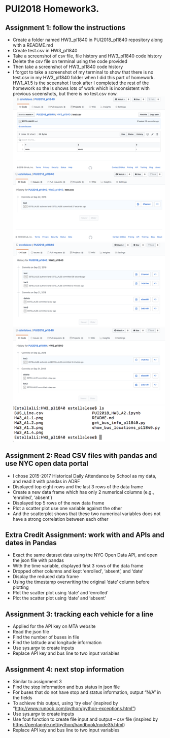 # PUI2018 Homework3.

## Assignment 1: follow the instructions
- Create a folder named HW3_pl1840 in PUI2018_pl1840 repository along with a README.md
- Create test.csv in HW3_pl1840
- Take a screenshot of csv file, file history and HW3_pl1840 code history
- Delete the csv file on terminal using the code provided
- Then take a screenshot of HW3_pl1840 code history
- I forgot to take a screenshot of my terminal to show that there is no test.csv in my HW3_pl1840 folder when I did this part of homework. HW1_A1.5 is the sceenshot I took after I completed the rest of the homework so the ls shows lots of work which is inconsistent with previous sceenshots, but there is no test.csv now.
![Alt text](HW3_A1.1.png)
![Alt text](HW3_A1.2.png)
![Alt text](HW3_A1.3.png)
![Alt text](HW3_A1.4.png)
![Alt text](HW3_A1.5.png)

## Assignment 2: Read CSV files with pandas and use NYC open data portal
- I chose 2015-2017 Historical Daily Attendance by School as my data, and read it with pandas in ADRF
- Displayed top eight rows and the last 3 rows of the data frame
- Create a new data frame which has only 2 numerical columns (e.g., ‘enrolled’, ‘absent’)
- Displayed top 5 rows of the new data frame
- Plot a scatter plot use one variable against the other
- And the scatterplot shows that these two numerical variables does not have a strong correlation between each other

## Extra Credit Assignment: work with and APIs and dates in Pandas
- Exact the same dataset data using the NYC Open Data API, and open the json file with pandas 
- With the time variable, displayed first 3 rows of the data frame 
- Dropped other columns and kept ‘enrolled’, ‘absent’, and ‘date’
- Display the reduced data frame
- Using the timestamp overwriting the original ‘date’ column before plotting
- Plot the scatter plot using ‘date’ and ‘enrolled’
- Plot the scatter plot using ‘date’ and ‘absent’

## Assignment 3: tracking each vehicle for a line
- Applied for the API key on MTA website
- Read the json file
- Find the number of buses in file
- Find the latitude and longitude information
- Use sys.argv to create inputs
- Replace API key and bus line to two input variables

## Assignment 4: next stop information
- Similar to assignment 3
- Find the stop information and bus status in json file
- For buses that do not have stop and status information, output “N/A” in the fields
- To achieve this output, using ‘try else’ (inspired by “http://www.runoob.com/python/python-exceptions.html”)
- Use sys.argv to create inputs
- Use fout function to create file input and output – csv file (inspired by https://pentangle.net/python/handbook/node35.html)
- Replace API key and bus line to two input variables


